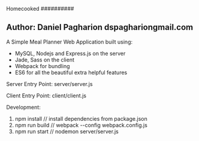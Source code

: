 Homecooked
##########

Author: Daniel Pagharion dspaghariongmail.com
---------------------------------------------
A Simple Meal Planner Web Application built using:
- MySQL, Nodejs and Express.js on the server
- Jade, Sass on the client
- Webpack for bundling
- ES6 for all the beautiful extra helpful features

Server Entry Point:
  server/server.js

Client Entry Point:
  client/client.js


Development:
1. npm install  // install dependencies from package.json
2. npm run build  // webpack --config webpack.config.js
3. npm run start   // nodemon server/server.js
